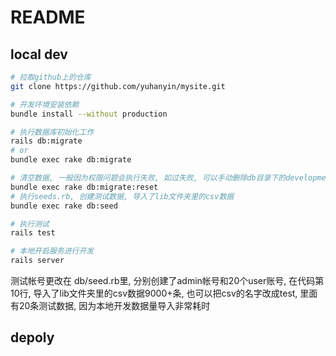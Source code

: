 # README

## local dev

```sh
# 拉取github上的仓库
git clone https://github.com/yuhanyin/mysite.git

# 开发环境安装依赖
bundle install --without production

# 执行数据库初始化工作
rails db:migrate
# or 
bundle exec rake db:migrate

# 清空数据, 一般因为权限问题会执行失败, 如过失败, 可以手动删除db目录下的development.sqlit3
bundle exec rake db:migrate:reset
# 执行seeds.rb, 创建测试数据, 导入了lib文件夹里的csv数据
bundle exec rake db:seed

# 执行测试
rails test

# 本地开启服务进行开发
rails server
```

测试帐号更改在 db/seed.rb里, 分别创建了admin帐号和20个user账号, 
在代码第10行, 导入了lib文件夹里的csv数据9000+条, 也可以把csv的名字改成test, 里面有20条测试数据, 因为本地开发数据量导入非常耗时

## depoly

